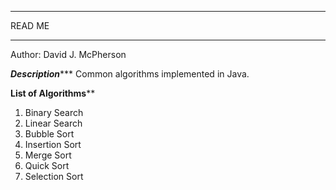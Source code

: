 *************************************
READ ME
*************************************

Author: David J. McPherson

***********Description**************
Common algorithms implemented in Java.

********List of Algorithms**********
1. Binary Search
2. Linear Search
3. Bubble Sort
4. Insertion Sort
5. Merge Sort
6. Quick Sort
7. Selection Sort
